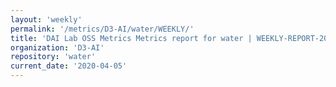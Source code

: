 ```yaml
---
layout: 'weekly'
permalink: '/metrics/D3-AI/water/WEEKLY/'
title: 'DAI Lab OSS Metrics Metrics report for water | WEEKLY-REPORT-2020-04-05'
organization: 'D3-AI'
repository: 'water'
current_date: '2020-04-05'
---
```

